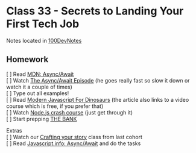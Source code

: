 # Class 33 - Secrets to Landing Your First Tech Job

Notes located in [100DevNotes](/100devnotes.html)


## Homework

[ ] Read [MDN: Async/Await](https://developer.mozilla.org/en-US/docs/Learn/JavaScript/Asynchronous/Async_await)  
[ ] Watch [The Async/Await Episode](https://www.youtube.com/watch?v=vn3tm0quoqE) (he goes really fast so slow it down or watch it a couple of times)   
[ ] Type out all examples!  
[ ] Read [Modern Javascript For Dinosaurs](https://medium.com/the-node-js-collection/modern-javascript-explained-for-dinosaurs-f695e9747b70) (the article also links to a video course which is free, if you prefer that)  
[ ] Watch [Node.js crash course](https://youtu.be/fBNz5xF-Kx4) (just get through it)   
[ ] Start prepping [THE BANK](https://docs.google.com/document/d/1p7DhCsLOMMybYfePWLlD1-_8KU20zkBoArH4pnW1o3c)  

Extras  
[ ] Watch our [Crafting your story](https://www.youtube.com/watch?v=QoweoDsi5ZI) class from last cohort  
[ ] Read [Javascript.info: Async/Await](https://javascript.info/async) and do the tasks  
